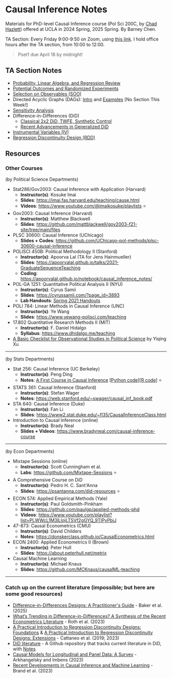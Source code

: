 # Causal Inference Notes

Materials for PhD-level Causal Inference course (Pol Sci 200C, by [Chad Hazlett](https://www.chadhazlett.com/)) offered at UCLA in 2024 Spring, 2025 Spring. By Barney Chen. 

TA Section: Every Friday 9:00-9:50 on Zoom, using [this link](https://ucla.zoom.us/j/95665664817). I hold office hours after the TA section, from 10:00 to 12:00. 


> Pset1 due April 18 by midnight! 

## TA Section Notes
- [Probability, Linear Algebra, and Regression Review](https://htmlpreview.github.io/?https://github.com/haotianchen/Causal-Inference/blob/main/1-Math/prob_matrix_review.html)
- [Potential Outcomes and Randomized Experiments](https://htmlpreview.github.io/?https://github.com/haotianchen/Causal-Inference/blob/main/2-PO/potential_outcomes.html)
- [Selection on Observables (SOO)](https://htmlpreview.github.io/?https://github.com/haotianchen/Causal-Inference/blob/main/3-SOO/matching.html)
- Directed Acyclic Graphs (DAGs): [Intro](https://mixtape.scunning.com/03-directed_acyclical_graphs) and [Examples](https://donskerclass.github.io/CausalEconometrics/DAGs.html) [No Section This Week!]
- [Sensitivity Analysis](https://htmlpreview.github.io/?https://github.com/haotianchen/Causal-Inference/blob/main/4-Sensitivity/sensitivity.html)
- Difference-in-Differences (DiD)
  + [Classical 2x2 DiD, TWFE, Synthetic Control](https://htmlpreview.github.io/?https://github.com/haotianchen/Causal-Inference/blob/main/5-DID/DID.html)
  + [Recent Advancements in Generalized DiD](https://yiqingxu.org/packages/fect/05-panel.html)
- [Instrumental Variables (IV)](https://htmlpreview.github.io/?https://github.com/haotianchen/Causal-Inference/blob/main/6-IV/IV.html)
- [Regression Discontinuity Design (RDD)](https://htmlpreview.github.io/?https://github.com/haotianchen/Causal-Inference/blob/main/7-RDD/RDD.html)

## Resources

### Other Courses
(by Political Science Departments)

- Stat286/Gov2003: Causal Inference with Application (Harvard)
  + **Instructor(s)**: Kosuke Imai
  + **Slides**: https://imai.fas.harvard.edu/teaching/cause.html
  + **Videos**: https://www.youtube.com/@imaikosuke/playlists :star:
- Gov2003: Causal Inference (Harvard)
  + **Instructor(s)**: Matthew Blackwell
  + **Slides**: https://github.com/mattblackwell/gov2003-f21-site/tree/main/files
- PLSC 30600: Causal Inference (UChicago)
  + **Slides + Codes**: https://github.com/UChicago-pol-methods/plsc-30600-causal-inference
- POLISCI 450B: Political Methodology II (Stanford)
  + **Instructor(s)**: Apoorva Lal (TA for Jens Hainmueller)
  + **Slides**: https://apoorvalal.github.io/talks/2021-GraduateSequenceTeaching
  + **Coding**: https://apoorvalal.github.io/notebook/causal_inference_notes/
- POL-GA 1251: Quantitative Political Analysis II (NYU)
  + **Instructor(s)**: Cyrus Samii
  + **Slides**: https://cyrussamii.com/?page_id=3893
  + **Lab Handouts**: [Spring 2021 Handouts](https://www.zhoujunlong.com/Quant2_lab_2021sp/)
- POLI 784: Linear Methods in Causal Inference (UNC)
  + **Instructor(s)**: Ye Wang
  + **Slides**: https://www.yewang-polisci.com/teaching
- 17.802 Quantitative Research Methods II (MIT)
  + **Instructor(s)**: F. Daniel Hidalgo
  + **Syllabus**: https://www.dhidalgo.me/teaching
- [A Basic Checklist for Observational Studies in Political Science](https://yiqingxu.org/public/checklist.pdf) by Yiqing Xu

-----
(by Stats Departments)

- Stat 256: Causal Inference (UC Berkeley)
  + **Instructor(s)**: Peng Ding
  + **Notes**: [A First Course in Causal Inference](https://arxiv.org/pdf/2305.18793.pdf) [[Python code](https://github.com/apoorvalal/ding_causalInference_python)][[R code](https://dataverse.harvard.edu/dataset.xhtml?persistentId=doi:10.7910/DVN/ZX3VEV)] :star:
- STATS 361: Causal Inference (Stanford)
  + **Instructor(s)**: Stefan Wager
  + **Notes**: https://web.stanford.edu/~swager/causal_inf_book.pdf
- STA 640: Causal Inference (Duke)
  + **Instructor(s)**: Fan Li
  + **Slides**: https://www2.stat.duke.edu/~fl35/CausalInferenceClass.html
- Introduction to Causal Inference (online)
  + **Instructor(s)**: Brady Neal
  + **Slides + Videos**: https://www.bradyneal.com/causal-inference-course

-----
(by Econ Departments)

- Mixtape Sessions (online)
  + **Instructor(s)**: Scott Cunningham et al. 
  + **Labs**: https://github.com/Mixtape-Sessions :star:
- A Comprehensive Course on DiD
  + **Instructor(s)**: Pedro H. C. Sant'Anna
  + **Slides**: https://psantanna.com/did-resources :star:
- ECON 574: Applied Empirical Methods (Yale)
  + **Instructor(s)**: Paul Goldsmith-Pinkham
  + **Slides**: https://github.com/paulgp/applied-methods-phd
  + **Videos**: https://www.youtube.com/playlist?list=PLWWcL1M3lLlojLTSVf2gGYQ_9TlPyPbiJ
- 47-873: Causal Econometrics (CMU)
  + **Instructor(s)**: David Childers
  + **Notes**: https://donskerclass.github.io/CausalEconometrics.html
- ECON 2400: Applied Econometrics II (Brown)
  + **Instructor(s)**: Peter Hull
  + **Slides**: https://about.peterhull.net/metrix
- Causal Machine Learning
  + **Instructor(s)**: Michael Knaus
  + **Slides**: https://github.com/MCKnaus/causalML-teaching
 
-----
### Catch up on the current literature (impossible; but here are some good resources)
- [Difference-in-Differences Designs: A Practitioner's Guide](https://arxiv.org/abs/2503.13323) - Baker et al. (2025)
- [What’s Trending in Difference-in-Differences? A Synthesis of the Recent Econometrics Literature](https://arxiv.org/pdf/2201.01194.pdf) - Roth et al. (2023)
- [A Practical Introduction to Regression Discontinuity Designs: Foundations](https://arxiv.org/pdf/1911.09511.pdf) & [A Practical Introduction to Regression Discontinuity Designs: Extensions](https://arxiv.org/pdf/2301.08958.pdf) - Cattaneo et al. (2019; 2023)
- [DiD literature](https://github.com/asjadnaqvi/DiD) - A Github repository that tracks current literature in DiD, with [Notes](https://asjadnaqvi.github.io/DiD/)
- [Causal Models for Longitudinal and Panel Data: A Survey](https://www.nber.org/papers/w31942) - Arkhangelsky and Imbens (2023)
- [Recent Developments in Causal Inference and Machine Learning](https://www.annualreviews.org/content/journals/10.1146/annurev-soc-030420-015345) - Brand et al. (2023)

